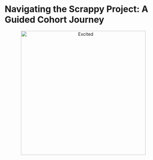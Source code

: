 # Navigating the Scrappy Project: A Guided Cohort Journey

<p align="center">
    <img src="https://tenor.com/view/celebrate-will-ferrell-party-wedding-crashers-happy-gif-5486376.gif" alt="Excited" width="400" height="400">
</p>
